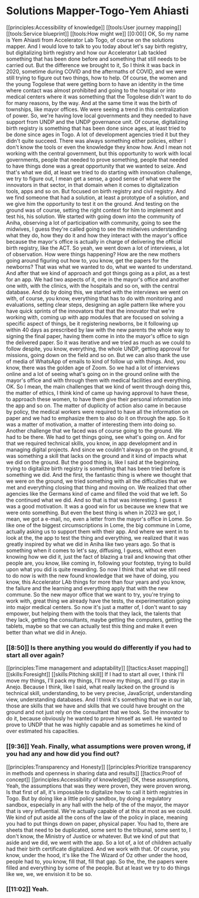 # Solutions Mapper\-Togo\-Yem Ahiasti

[[principles:Accessibility of knowledge]]
[[tools:User journey mapping]]
[[tools:Service blueprint]]
[[tools:How might we]]
[[0:00]] OK, So my name is Yem Ahiasti from Accelerator Lab Togo, of course on the solutions mapper\. And I would love to talk to you today about let's say birth registry, but digitalizing birth registry and how our Accelerator Lab tackled something that has been done before and something that still needs to be carried out\. But the difference we brought to it, So I think it was back in 2020, sometime during COVID and the aftermaths of COVID, and we were still trying to figure out two things, how to help\. Of course, the women and the young Togolese that were getting born to have an identity in the time where contact was almost prohibited and going to the hospital or into medical centers where it was something that the Togolese didn't want to do for many reasons, by the way\. And at the same time it was the birth of townships, like mayor offices\. We were seeing a trend in this centralization of power\. So, we're having love local governments and they needed to have support from UNDP and the UNDP governance unit\.  Of course, digitalizing birth registry is something that has been done since ages, at least tried to be done since ages in Togo\. A lot of development agencies tried it but they didn't quite succeed\. There was always something either policies, either I don't know the tools or even the knowledge they know how\. And I mean not working with the central government, but this opportunity to work with local governments, people that needed to prove something, people that needed to have things done was a great opportunity that we wanted to seize\. And that's what we did, at least we tried to do starting with innovation challenge, we try to figure out, I mean get a sense, a good sense of what were the innovators in that sector, in that domain when it comes to digitalization tools, apps and so on\. But focused on birth registry and civil registry\. And we find someone that had a solution, at least a prototype of a solution, and we give him the opportunity to test it on the ground\. And testing on the ground was of course, setting the right context for him to implement and test his, his solution\. We started with going down into the community of Aniha, observing a lot of participation with community, going to see the midwives, I guess they're called going to see the midwives understanding what they do, how they do it and how they interact with the mayor's office because the mayor's office is actually in charge of delivering the official birth registry, like the ACT\. So yeah, we went down a lot of interviews, a lot of observation\. How were things happening? How are the new mothers going around figuring out how to, you know, get the papers for the newborns? That was what we wanted to do, what we wanted to understand\. And after that we kind of approach and got things going as a pilot, as a test for an app\. We had two aspects of it, one in the mayor's office and another one with, with the clinics, with the hospitals and so on, with the central database\. And do by doing this, we started with the interviews we went on with, of course, you know, everything that has to do with monitoring and evaluations, setting clear steps, designing an agile pattern like where you have quick sprints of the innovators that that the innovator that we're working with, coming up with app modules that are focused on solving a specific aspect of things, be it registering newborns, be it following up within 40 days as prescribed by law with the new parents the whole way to signing the final paper, having them come in into the mayor's office to sign the delivered paper\. So it was iterative and we tried as much as we could to follow despite, you know, everything, the whole UNDP, getting approval for missions, going down on the field and so on\. But we can also thank the use of media of WhatsApp of emails to kind of follow up with things\. And, you know, there was the golden age of Zoom\. So we had a lot of interviews online and a lot of seeing what's going on in the ground online with the mayor's office and with through them with medical facilities and everything\. OK\. So I mean, the main challenges that we kind of went through doing this, the matter of ethics, I think kind of came up having approval to have these, to approach these women, to have them give their personal information into the app and so on\. The matter of duplicity of action also came in because by policy, the medical workers were required to have all the information on paper and we had to emphasize them to also do it on through the app\. So it was a matter of motivation, a matter of interesting them into doing so\. Another challenge that we faced was of course going to the ground\. We had to be there\. We had to get things going, see what's going on\. And for that we required technical skills, you know, in app development and in managing digital projects\. And since we couldn't always go on the ground, it was something a skill that lacks on the ground and it kind of impacts what we did on the ground\. But the good thing is, like I said at the beginning, trying to digitalize birth registry is something that has been tried before is something we did\. And the first, the fantastic thing is where we thought that we were on the ground, we tried something with all the difficulties that we met and everything closing that thing and moving on\. We realized that other agencies like the Germans kind of came and filled the void that we left\. So the continued what we did\. And so that is that was interesting\. I guess it was a good motivation\. It was a good win for us because we knew that we were onto something\. But even the best thing is when in 2023 we got, I mean, we got a e\-mail, no, even a letter from the mayor's office in Lome\. So like one of the biggest circumscriptions in Lome, the big commune in Lome, actually asking us to support them with their app\. And where we went in to look at the, the app to test the thing and everything, we realized that it was greatly inspired by what we did in Aniha like two years ago\. So that is something when it comes to let's say, diffusing, I guess, without even knowing how we did it, just the fact of blazing a trail and knowing that other people are, you know, like coming in, following your footstep, trying to build upon what you did is quite rewarding\. So now I think that what we still need to do now is with the new found knowledge that we have of doing, you know, this Accelerator LAb things for more than four years and you know, the failure and the learning and everything apply that with the new commune\. So the new mayor office that we want to try, you're trying to work with, great thing we already have the tests, the experimentation going into major medical centers\. So now it's just a matter of, I don't want to say empower, but helping them with the tools that they lack, the talents that they lack, getting the consultants, maybe getting the computers, getting the tablets, maybe so that we can actually test this thing and make it even better than what we did in Anejo\.


### [[8:50]] Is there anything you would do differently if you had to start all over again?

[[principles:Time management and adaptability]]
[[tactics:Asset mapping]]
[[skills:Foresight]]
[[skills:Pitching skill]]
If I had to start all over, I think I'll move my things, I'll pack my things, I'll move my things, and I'll go stay in Anejo\. Because I think, like I said, what really lacked on the ground is technical skill, understanding, to be very precise, JavaScript, understanding view, understanding databases\. And I think it's something that we in our lab, those are skills that we have and skills that we could have brought on the ground and not just rely on the consultant that we took\. So the innovator to do it, because obviously he wanted to prove himself as well\. He wanted to prove to UNDP that he was highly capable and as sometimes he kind of over estimated his capacities\.


### [[9:36]] Yeah\. Finally, what assumptions were proven wrong, if you had any and how did you find out? 

[[principles:Transparency and Honesty]]
[[principles:Prioritize transparency in methods and openness in sharing data and results]]
[[tactics:Proof of concept]]
[[principles:Accessibility of knowledge]]
OK, these assumptions, Yeah, the assumptions that was they were proven, they were proven wrong\. Is that first of all, it's impossible to digitalize how to call it birth registries in Togo\. But by doing like a little policy sandbox, by doing a regulatory sandbox, especially in any hall with the help of the of the mayor, the mayor that is very influential\. We're actually capable of at this at most as we could\. We kind of put aside all the cons of the law of the policy in place, meaning you had to put things down on paper, physical paper\. You had to, there are sheets that need to be duplicated, some sent to the tribunal, some sent to, I don't know, the Ministry of Justice or whatever\. But we kind of put that aside and we did, we went with the app\. So a lot of, a lot of children actually had their birth certificate digitalized\. And we work with that\. Of course, you know, under the hood, it's like the The Wizard of Oz other under the hood, people had to, you know, fill that, fill that gap\. So the, the, the papers were filled and everything by some of the people\. But at least we try to do things like we, we, we envision it to be so\.


### [[11:02]] Yeah\.

